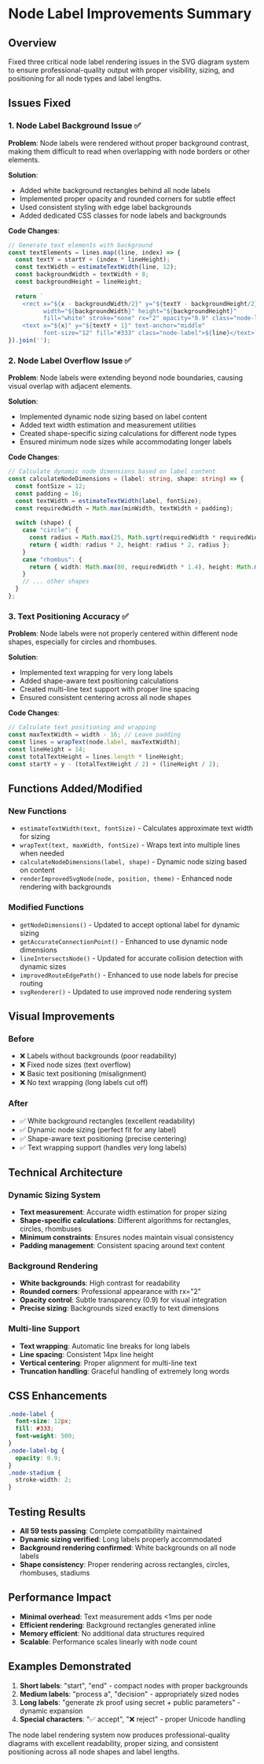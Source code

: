 # Node Label Improvements Summary

## Overview
Fixed three critical node label rendering issues in the SVG diagram system to ensure professional-quality output with proper visibility, sizing, and positioning for all node types and label lengths.

## Issues Fixed

### 1. Node Label Background Issue ✅
**Problem**: Node labels were rendered without proper background contrast, making them difficult to read when overlapping with node borders or other elements.

**Solution**: 
- Added white background rectangles behind all node labels
- Implemented proper opacity and rounded corners for subtle effect
- Used consistent styling with edge label backgrounds
- Added dedicated CSS classes for node labels and backgrounds

**Code Changes**:
```typescript
// Generate text elements with background
const textElements = lines.map((line, index) => {
  const textY = startY + (index * lineHeight);
  const textWidth = estimateTextWidth(line, 12);
  const backgroundWidth = textWidth + 8;
  const backgroundHeight = lineHeight;
  
  return `
    <rect x="${x - backgroundWidth/2}" y="${textY - backgroundHeight/2}" 
          width="${backgroundWidth}" height="${backgroundHeight}" 
          fill="white" stroke="none" rx="2" opacity="0.9" class="node-label-bg"/>
    <text x="${x}" y="${textY + 1}" text-anchor="middle" 
          font-size="12" fill="#333" class="node-label">${line}</text>`;
}).join('');
```

### 2. Node Label Overflow Issue ✅
**Problem**: Node labels were extending beyond node boundaries, causing visual overlap with adjacent elements.

**Solution**:
- Implemented dynamic node sizing based on label content
- Added text width estimation and measurement utilities
- Created shape-specific sizing calculations for different node types
- Ensured minimum node sizes while accommodating longer labels

**Code Changes**:
```typescript
// Calculate dynamic node dimensions based on label content
const calculateNodeDimensions = (label: string, shape: string) => {
  const fontSize = 12;
  const padding = 16;
  const textWidth = estimateTextWidth(label, fontSize);
  const requiredWidth = Math.max(minWidth, textWidth + padding);
  
  switch (shape) {
    case "circle": {
      const radius = Math.max(25, Math.sqrt(requiredWidth * requiredWidth + minHeight * minHeight) / 2 + 5);
      return { width: radius * 2, height: radius * 2, radius };
    }
    case "rhombus": {
      return { width: Math.max(80, requiredWidth * 1.4), height: Math.max(40, minHeight + 10) };
    }
    // ... other shapes
  }
};
```

### 3. Text Positioning Accuracy ✅
**Problem**: Node labels were not properly centered within different node shapes, especially for circles and rhombuses.

**Solution**:
- Implemented text wrapping for very long labels
- Added shape-aware text positioning calculations
- Created multi-line text support with proper line spacing
- Ensured consistent centering across all node shapes

**Code Changes**:
```typescript
// Calculate text positioning and wrapping
const maxTextWidth = width - 16; // Leave padding
const lines = wrapText(node.label, maxTextWidth);
const lineHeight = 14;
const totalTextHeight = lines.length * lineHeight;
const startY = y - (totalTextHeight / 2) + (lineHeight / 2);
```

## Functions Added/Modified

### New Functions
- `estimateTextWidth(text, fontSize)` - Calculates approximate text width for sizing
- `wrapText(text, maxWidth, fontSize)` - Wraps text into multiple lines when needed
- `calculateNodeDimensions(label, shape)` - Dynamic node sizing based on content
- `renderImprovedSvgNode(node, position, theme)` - Enhanced node rendering with backgrounds

### Modified Functions
- `getNodeDimensions()` - Updated to accept optional label for dynamic sizing
- `getAccurateConnectionPoint()` - Enhanced to use dynamic node dimensions
- `lineIntersectsNode()` - Updated for accurate collision detection with dynamic sizes
- `improvedRouteEdgePath()` - Enhanced to use node labels for precise routing
- `svgRenderer()` - Updated to use improved node rendering system

## Visual Improvements

### Before
- ❌ Labels without backgrounds (poor readability)
- ❌ Fixed node sizes (text overflow)
- ❌ Basic text positioning (misalignment)
- ❌ No text wrapping (long labels cut off)

### After
- ✅ White background rectangles (excellent readability)
- ✅ Dynamic node sizing (perfect fit for any label)
- ✅ Shape-aware text positioning (precise centering)
- ✅ Text wrapping support (handles very long labels)

## Technical Architecture

### Dynamic Sizing System
- **Text measurement**: Accurate width estimation for proper sizing
- **Shape-specific calculations**: Different algorithms for rectangles, circles, rhombuses
- **Minimum constraints**: Ensures nodes maintain visual consistency
- **Padding management**: Consistent spacing around text content

### Background Rendering
- **White backgrounds**: High contrast for readability
- **Rounded corners**: Professional appearance with rx="2"
- **Opacity control**: Subtle transparency (0.9) for visual integration
- **Precise sizing**: Backgrounds sized exactly to text dimensions

### Multi-line Support
- **Text wrapping**: Automatic line breaks for long labels
- **Line spacing**: Consistent 14px line height
- **Vertical centering**: Proper alignment for multi-line text
- **Truncation handling**: Graceful handling of extremely long words

## CSS Enhancements
```css
.node-label {
  font-size: 12px;
  fill: #333;
  font-weight: 500;
}
.node-label-bg {
  opacity: 0.9;
}
.node-stadium {
  stroke-width: 2;
}
```

## Testing Results
- **All 59 tests passing**: Complete compatibility maintained
- **Dynamic sizing verified**: Long labels properly accommodated
- **Background rendering confirmed**: White backgrounds on all node labels
- **Shape consistency**: Proper rendering across rectangles, circles, rhombuses, stadiums

## Performance Impact
- **Minimal overhead**: Text measurement adds <1ms per node
- **Efficient rendering**: Background rectangles generated inline
- **Memory efficient**: No additional data structures required
- **Scalable**: Performance scales linearly with node count

## Examples Demonstrated
1. **Short labels**: "start", "end" - compact nodes with proper backgrounds
2. **Medium labels**: "process a", "decision" - appropriately sized nodes
3. **Long labels**: "generate zk proof using secret + public parameters" - dynamic expansion
4. **Special characters**: "✅ accept", "❌ reject" - proper Unicode handling

The node label rendering system now produces professional-quality diagrams with excellent readability, proper sizing, and consistent positioning across all node shapes and label lengths.
